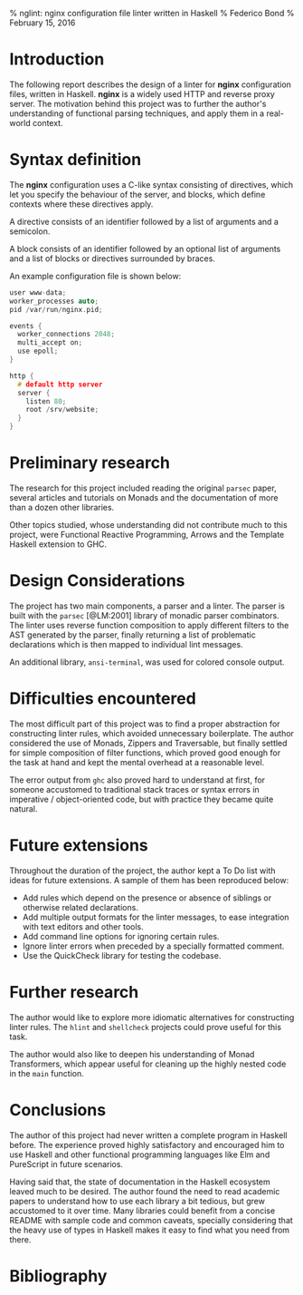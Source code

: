 % nglint: nginx configuration file linter written in Haskell
% Federico Bond
% February 15, 2016

# Introduction

The following report describes the design of a linter for **nginx** configuration
files, written in Haskell. **nginx** is a widely used HTTP and reverse proxy
server. The motivation behind this project was to further the author's understanding
of functional parsing techniques, and apply them in a real-world context.

# Syntax definition

The **nginx** configuration uses a C-like syntax consisting of directives,
which let you specify the behaviour of the server, and blocks, which define
contexts where these directives apply.

A directive consists of an identifier followed by a list of arguments and a
semicolon.

A block consists of an identifier followed by an optional list of
arguments and a list of blocks or directives surrounded by braces.

An example configuration file is shown below:

```c
user www-data;
worker_processes auto;
pid /var/run/nginx.pid;

events {
  worker_connections 2048;
  multi_accept on;
  use epoll;
}

http {
  # default http server
  server {
    listen 80;
    root /srv/website;
  }
}
```

# Preliminary research

The research for this project included reading the original `parsec` paper,
several articles and tutorials on Monads and the documentation of more than
a dozen other libraries.

Other topics studied, whose understanding did not contribute much to this
project, were Functional Reactive Programming, Arrows and the Template Haskell
extension to GHC.


# Design Considerations

The project has two main components, a parser and a linter. The parser is
built with the `parsec` [@LM:2001] library of monadic parser combinators. The
linter uses reverse function composition to apply different filters to the AST
generated by the parser, finally returning a list of problematic declarations
which is then mapped to individual lint messages.

An additional library, `ansi-terminal`, was used for colored console output.

# Difficulties encountered

The most difficult part of this project  was to find a proper abstraction for
constructing linter rules, which avoided unnecessary boilerplate. The author
considered the use of Monads, Zippers and Traversable, but finally settled for
simple composition of filter functions, which proved good enough for the task
at hand and kept the mental overhead at a reasonable level.

The error output from `ghc` also proved hard to understand at first, for someone
accustomed to traditional stack traces or syntax errors in imperative /
object-oriented code, but with practice they became quite natural.

# Future extensions

Throughout the duration of the project, the author kept a To Do list with ideas
for future extensions. A sample of them has been reproduced below:

 * Add rules which depend on the presence or absence of siblings or otherwise
   related declarations.
 * Add multiple output formats for the linter messages, to ease integration
   with text editors and other tools.
 * Add command line options for ignoring certain rules.
 * Ignore linter errors when preceded by a specially formatted comment.
 * Use the QuickCheck library for testing the codebase.


# Further research

The author would like to explore more idiomatic alternatives for constructing
linter rules. The `hlint` and `shellcheck` projects could prove useful for this
task.

The author would also like to deepen his understanding of Monad Transformers,
which appear useful for cleaning up the highly nested code in the `main` function.


# Conclusions

The author of this project had never written a complete program in Haskell
before. The experience proved highly satisfactory and encouraged him to use
Haskell and other functional programming languages like Elm and PureScript
in future scenarios.

Having said that, the state of documentation in the Haskell ecosystem leaved
much to be desired. The author found the need to read academic papers to
understand how to use each library a bit tedious, but grew accustomed to it
over time. Many libraries could benefit from a concise README with sample
code and common caveats, specially considering that the heavy use of types in
Haskell makes it easy to find what you need from there.

# Bibliography

[^1]: A citation without locators [@LM:2001].
